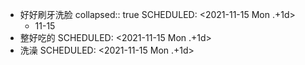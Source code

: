 - 好好刷牙洗脸 
  collapsed:: true
  SCHEDULED: <2021-11-15 Mon .+1d>
	- 11-15
- 整好吃的
  SCHEDULED: <2021-11-15 Mon .+1d>
- 洗澡
  SCHEDULED: <2021-11-15 Mon .+1d>